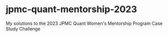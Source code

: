 # jpmc-quant-mentorship-2023
My solutions to the 2023 JPMC Quant Women's Mentorship Program Case Study Challenge
